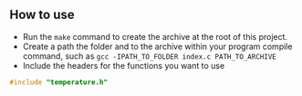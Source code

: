 ## How to use

-   Run the `make` command to create the archive at the root of this project.
-   Create a path the folder and to the archive within your program compile command, such as `gcc -IPATH_TO_FOLDER index.c PATH_TO_ARCHIVE`
-   Include the headers for the functions you want to use

```C
#include "temperature.h"
```
